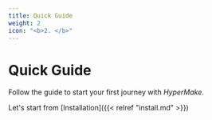 ```yaml
---
title: Quick Guide
weight: 2
icon: "<b>2. </b>"
---
```

# Quick Guide

Follow the guide to start your first journey with _HyperMake_.

Let's start from [Installation]({{< relref "install.md" >}})
